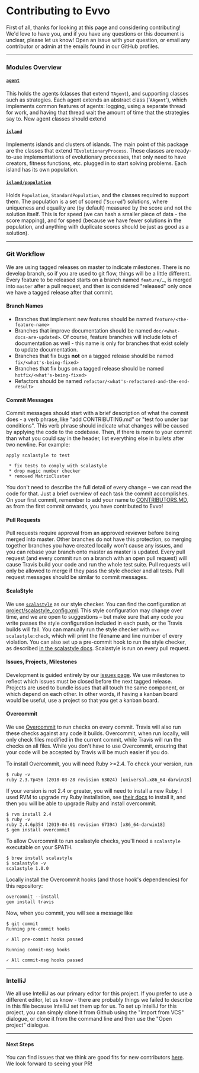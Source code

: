 # Contributing to Evvo
First of all, thanks for looking at this page and considering contributing! We'd love to have you, and if you have any questions or this document is unclear, please let us know! Open an issue with your question, or email any contributor or admin at the emails found in our GitHub profiles.

----------------------------------------------------------------------------------------------------
### Modules Overview
#### [`agent`](./src/main/scala/io/evvo/agent/)
This holds the agents (classes that extend `TAgent`), and supporting classes such as strategies. Each agent extends an abstract class ('`AAgent`'), which  implements common features of agents: logging, using a separate thread for work, and having that thread wait the amount of time that the strategies say to. New agent classes should extend 

#### [`island`](./src/main/scala/io/evvo/island/)
Implements islands and clusters of islands. The main point of this package are the classes that extend `TEvolutionaryProcess`. These classes are ready-to-use implementations of evolutionary processes, that only need to have creators, fitness functions, etc. plugged in to start solving problems. Each island has its own population.

#### [`island/population`](src/main/scala/io/evvo/island/population/)
Holds `Population`, `StandardPopulation`, and the classes required to support them. The population is a set of scored ('`Scored`') solutions, where uniqueness and equality are (by default) measured by the score and not the solution itself. This is for speed (we can hash a smaller piece of data - the score mapping), and for speed (because we have fewer solutions in the population, and anything with duplicate scores should be just as good as a solution).




----------------------------------------------------------------------------------------------------
### Git Workflow
We are using tagged releases on master to indicate milestones. There is no develop branch, so if you are used to git flow, things will be a little different. Every feature to be released starts on a branch named `feature/…`, is merged into `master` after a pull request, and then is considered "released" only once we have a tagged release after that commit.

#### Branch Names
* Branches that implement new features should be named `feature/<the-feature-name>`
* Branches that improve documentation should be named `doc/<what-docs-are-updated>`. Of course, feature branches will include lots of documentation as well - this name is only for branches that exist solely to update documentation.
* Branches that fix bugs __not__ on a tagged release should be named `fix/<what's-being-fixed>`
* Branches that fix bugs on a tagged release should be named `hotfix/<what's-being-fixed>`
* Refactors should be named `refactor/<what's-refactored-and-the-end-result>`

#### Commit Messages
Commit messages should start with a brief description of what the commit does - a verb phrase, like "add CONTRIBUTING.md" or "test foo under bar conditions". This verb phrase should indicate what changes will be caused by applying the code to the codebase. Then, if there is more to your commit than what you could say in the header, list everything else in bullets after two newline. For example:

```
apply scalastyle to test

 * fix tests to comply with scalastyle
 * drop magic number checker
 * removed MatrixCluster
```

You don't need to describe the full detail of every change – we can read the code for that. Just a brief overview of each task the commit accomplishes. On your first commit, remember to add your name to [CONTRIBUTORS.MD](CONTRIBUTORS.MD), as from the first commit onwards, you have contributed to Evvo!

#### Pull Requests
Pull requests require approval from an approved reviewer before being merged into master. Other branches do not have this protection, so merging together branches you have created locally won't cause any issues, and you can rebase your branch onto master as master is updated. Every pull request (and every commit run on a branch with an open pull request) will cause Travis build your code and run the whole test suite. Pull requests will only be allowed to merge if they pass the style checker and all tests. Pull request messages should be similar to commit messages. 

#### ScalaStyle
We use [`scalastyle`](http://www.scalastyle.org) as our style checker. You can find the configuration at [project/scalastyle_config.xml](project/scalastyle_config.xml). This style configuration may change over time, and we are open to suggestions – but make sure that any code you write passes the style configuration included in each push, or the Travis builds will fail. You can manually run the style checker with `mvn scalastyle:check`, which will print the filename and line number of every violation. You can also set up a pre-commit hook to run the style checker, as described [in the scalastyle docs](http://www.scalastyle.org/git-pre-commit-hook.html). Scalastyle is run on every pull request.

#### Issues, Projects, Milestones
Development is guided entirely by our [issues page](https://github.com/evvo-labs/evvo/issues). We use milestones to reflect which issues must be closed before the next tagged release. Projects are used to bundle issues that all touch the same component, or which depend on each other. In other words, if having a kanban board would be useful, use a project so that you get a kanban board.

#### Overcommit
We use [Overcommit](https://github.com/sds/overcommit) to run checks on every commit. Travis will also run these checks against any code it builds. Overcommit, when run locally, will only check files modified in the current commit, while Travis will run the checks on all files. While you don't have to use Overcommit, ensuring that your code will be accepted by Travis will be much easier if you do.

To install Overcommit, you will need Ruby >=2.4. To check your version, run 
```
$ ruby -v
ruby 2.3.7p456 (2018-03-28 revision 63024) [universal.x86_64-darwin18]
```

If your version is not 2.4 or greater, you will need to install a new Ruby. I used RVM to upgrade my Ruby installation, see [their docs](https://rvm.io/) to install it, and then you will be able to upgrade Ruby and install overcommit.

```
$ rvm install 2.4
$ ruby -v
ruby 2.4.6p354 (2019-04-01 revision 67394) [x86_64-darwin18]
$ gem install overcommit
```

To allow Overcommit to run scalastyle checks, you'll need a `scalastyle` executable on your $PATH.
```
$ brew install scalastyle
$ scalastyle -v
scalastyle 1.0.0
```

Locally install the Overcommit hooks (and those hook's dependencies) for this repository:

```
overcommit --install
gem install travis
```

Now, when you commit, you will see a message like
```
$ git commit
Running pre-commit hooks

✓ All pre-commit hooks passed

Running commit-msg hooks

✓ All commit-msg hooks passed
```

----------------------------------------------------------------------------------------------------
### IntelliJ
We all use IntelliJ as our primary editor for this project. If you prefer to use a different editor, let us know - there are probably things we failed to describe in this file because IntelliJ set them up for us. To set up IntelliJ for this project, you can simply clone it from Github using the "Import from VCS" dialogue, or clone it from the command line and then use the "Open project" dialogue.


----------------------------------------------------------------------------------------------------
#### Next Steps
You can find issues that we think are good fits for new contributors [here](https://github.com/evvo-labs/evvo/issues?q=is%3Aissue+is%3Aopen+label%3A%22good+first+issue%22). We look forward to seeing your PR! 
